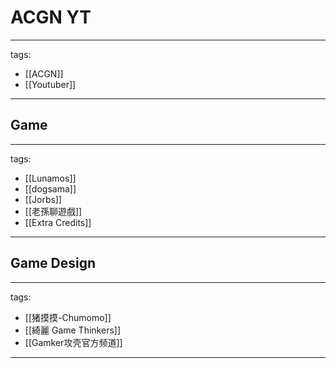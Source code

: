 # ACGN YT

---
tags:
  - [[ACGN]]
  - [[Youtuber]]
---

## Game
---
tags:
  - [[Lunamos]]
  - [[dogsama]]
  - [[Jorbs]]
  - [[老孫聊遊戲]]
  - [[Extra Credits]]
---

## Game Design
---
tags:
  - [[猪摸摸-Chumomo]]
  - [[綺麗 Game Thinkers]]
  - [[Gamker攻壳官方频道]]
---